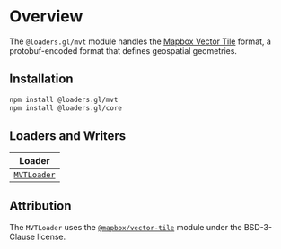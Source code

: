 # Overview

The `@loaders.gl/mvt` module handles the [Mapbox Vector Tile](https://github.com/mapbox/vector-tile-spec) format, a protobuf-encoded format that defines geospatial geometries.

## Installation

```bash
npm install @loaders.gl/mvt
npm install @loaders.gl/core
```

## Loaders and Writers

| Loader                                                    |
| --------------------------------------------------------- |
| [`MVTLoader`](/modules/mvt/docs/api-reference/mvt-loader) |

## Attribution

The `MVTLoader` uses the [`@mapbox/vector-tile`](https://github.com/mapbox/vector-tile-js) module under the BSD-3-Clause license.
